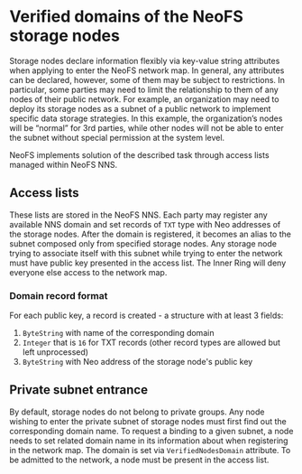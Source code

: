 # Verified domains of the NeoFS storage nodes

Storage nodes declare information flexibly via key-value string attributes when
applying to enter the NeoFS network map. In general, any attributes can be
declared, however, some of them may be subject to restrictions. In particular,
some parties may need to limit the relationship to them of any nodes of their
public network. For example, an organization may need to deploy its storage
nodes as a subnet of a public network to implement specific data storage
strategies. In this example, the organization’s nodes will be “normal” for 3rd
parties, while other nodes will not be able to enter the subnet without special
permission at the system level.

NeoFS implements solution of the described task through access lists managed
within NeoFS NNS.

## Access lists

These lists are stored in the NeoFS NNS. Each party may register any available
NNS domain and set records of `TXT` type with Neo addresses of the storage
nodes. After the domain is registered, it becomes an alias to the subnet composed
only from specified storage nodes. Any storage node trying to associate itself
with this subnet while trying to enter the network must have public key
presented in the access list. The Inner Ring will deny everyone else access to
the network map.

### Domain record format

For each public key, a record is created - a structure with at least 3 fields:
1. `ByteString` with name of the corresponding domain
2. `Integer` that is `16` for TXT records (other record types are allowed but left unprocessed)
3. `ByteString` with Neo address of the storage node's public key

## Private subnet entrance

By default, storage nodes do not belong to private groups. Any node wishing to
enter the private subnet of storage nodes must first find out the corresponding
domain name. To request a binding to a given subnet, a node needs to set
related domain name in its information about when registering in the network
map. The domain is set via `VerifiedNodesDomain` attribute. To be admitted to
the network, a node must be present in the access list.
